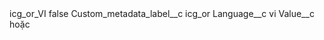 <?xml version="1.0" encoding="UTF-8"?>
<CustomMetadata xmlns="http://soap.sforce.com/2006/04/metadata" xmlns:xsi="http://www.w3.org/2001/XMLSchema-instance" xmlns:xsd="http://www.w3.org/2001/XMLSchema">
    <label>icg_or_VI</label>
    <protected>false</protected>
    <values>
        <field>Custom_metadata_label__c</field>
        <value xsi:type="xsd:string">icg_or</value>
    </values>
    <values>
        <field>Language__c</field>
        <value xsi:type="xsd:string">vi</value>
    </values>
    <values>
        <field>Value__c</field>
        <value xsi:type="xsd:string">hoặc</value>
    </values>
</CustomMetadata>
